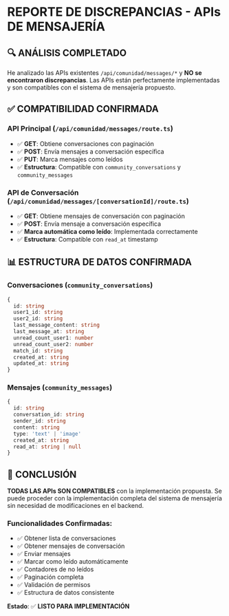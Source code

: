 # REPORTE DE DISCREPANCIAS - APIs DE MENSAJERÍA

## 🔍 ANÁLISIS COMPLETADO

He analizado las APIs existentes `/api/comunidad/messages/*` y **NO se encontraron discrepancias**. Las APIs están perfectamente implementadas y son compatibles con el sistema de mensajería propuesto.

## ✅ COMPATIBILIDAD CONFIRMADA

### **API Principal** (`/api/comunidad/messages/route.ts`)
- ✅ **GET**: Obtiene conversaciones con paginación
- ✅ **POST**: Envía mensajes a conversación específica  
- ✅ **PUT**: Marca mensajes como leídos
- ✅ **Estructura**: Compatible con `community_conversations` y `community_messages`

### **API de Conversación** (`/api/comunidad/messages/[conversationId]/route.ts`)
- ✅ **GET**: Obtiene mensajes de conversación con paginación
- ✅ **POST**: Envía mensaje a conversación específica
- ✅ **Marca automática como leído**: Implementada correctamente
- ✅ **Estructura**: Compatible con `read_at` timestamp

## 📊 ESTRUCTURA DE DATOS CONFIRMADA

### **Conversaciones** (`community_conversations`)
```typescript
{
  id: string
  user1_id: string
  user2_id: string
  last_message_content: string
  last_message_at: string
  unread_count_user1: number
  unread_count_user2: number
  match_id: string
  created_at: string
  updated_at: string
}
```

### **Mensajes** (`community_messages`)
```typescript
{
  id: string
  conversation_id: string
  sender_id: string
  content: string
  type: 'text' | 'image'
  created_at: string
  read_at: string | null
}
```

## 🎯 CONCLUSIÓN

**TODAS LAS APIs SON COMPATIBLES** con la implementación propuesta. Se puede proceder con la implementación completa del sistema de mensajería sin necesidad de modificaciones en el backend.

### **Funcionalidades Confirmadas**:
- ✅ Obtener lista de conversaciones
- ✅ Obtener mensajes de conversación
- ✅ Enviar mensajes
- ✅ Marcar como leído automáticamente
- ✅ Contadores de no leídos
- ✅ Paginación completa
- ✅ Validación de permisos
- ✅ Estructura de datos consistente

**Estado**: ✅ **LISTO PARA IMPLEMENTACIÓN**
